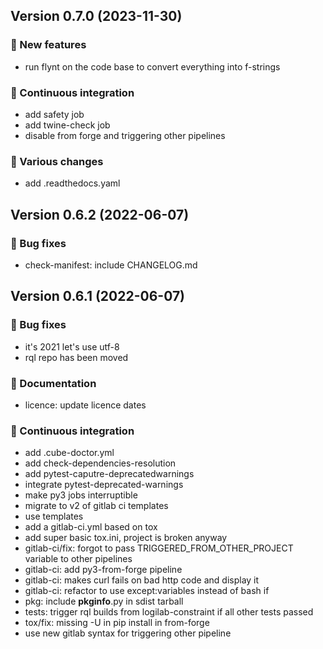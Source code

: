 ## Version 0.7.0 (2023-11-30)
### 🎉 New features

- run flynt on the code base to convert everything into f-strings

### 🤖 Continuous integration

- add safety job
- add twine-check job
- disable from forge and triggering other pipelines

### 🤷 Various changes

- add .readthedocs.yaml

## Version 0.6.2 (2022-06-07)
### 👷 Bug fixes

- check-manifest: include CHANGELOG.md

## Version 0.6.1 (2022-06-07)
### 👷 Bug fixes

- it's 2021 let's use utf-8
- rql repo has been moved

### 📝 Documentation

- licence: update licence dates

### 🤖 Continuous integration

- add .cube-doctor.yml
- add check-dependencies-resolution
- add pytest-caputre-deprecatedwarnings
- integrate pytest-deprecated-warnings
- make py3 jobs interruptible
- migrate to v2 of gitlab ci templates
- use templates
- add a gitlab-ci.yml based on tox
- add super basic tox.ini, project is broken anyway
- gitlab-ci/fix: forgot to pass TRIGGERED_FROM_OTHER_PROJECT variable to other pipelines
- gitlab-ci: add py3-from-forge pipeline
- gitlab-ci: makes curl fails on bad http code and display it
- gitlab-ci: refactor to use except:variables instead of bash if
- pkg: include __pkginfo__.py in sdist tarball
- tests: trigger rql builds from logilab-constraint if all other tests passed
- tox/fix: missing -U in pip install in from-forge
- use new gitlab syntax for triggering other pipeline